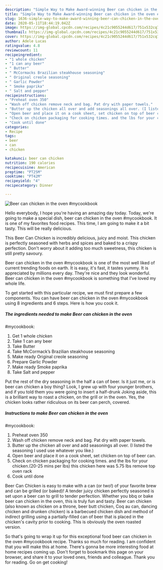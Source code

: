```yaml
---
description: "Simple Way to Make Award-winning Beer can chicken in the oven #mycookbook"
title: "Simple Way to Make Award-winning Beer can chicken in the oven #mycookbook"
slug: 1636-simple-way-to-make-award-winning-beer-can-chicken-in-the-oven-mycookbook
date: 2020-05-11T18:44:19.042Z
image: https://img-global.cpcdn.com/recipes/4c21c9055244d617/751x532cq70/beer-can-chicken-in-the-oven-mycookbook-recipe-main-photo.jpg
thumbnail: https://img-global.cpcdn.com/recipes/4c21c9055244d617/751x532cq70/beer-can-chicken-in-the-oven-mycookbook-recipe-main-photo.jpg
cover: https://img-global.cpcdn.com/recipes/4c21c9055244d617/751x532cq70/beer-can-chicken-in-the-oven-mycookbook-recipe-main-photo.jpg
author: Adele Lucas
ratingvalue: 4.8
reviewcount: 11
recipeingredient:
- "1 whole chicken"
- "1 can any beer"
- " Butter"
- " McCormacks Brazilian steakhouse seasoning"
- " Original creole seasoning"
- " Garlic Powder"
- " Smoke paprika"
- " Salt and pepper"
recipeinstructions:
- "Preheat oven 350"
- "Wash off chicken remove neck and bag. Pat dry with paper towels."
- "Butter up the chicken all over and add seasonings all over. (I listed the seasoning I used use whatever you like.)"
- "Open beer and place it on a cook sheet, set chicken on top of beer can."
- "Check on chicken packaging for cooking times. and the lbs for your chicken.(20-25 mins per lbs) this chicken here was 5.75 lbs remove top oven rack"
- "Cook until done"
categories:
- Recipe
tags:
- beer
- can
- chicken

katakunci: beer can chicken 
nutrition: 190 calories
recipecuisine: American
preptime: "PT25M"
cooktime: "PT42M"
recipeyield: "4"
recipecategory: Dinner

---
```



![Beer can chicken in the oven
#mycookbook](https://img-global.cpcdn.com/recipes/4c21c9055244d617/751x532cq70/beer-can-chicken-in-the-oven-mycookbook-recipe-main-photo.jpg)

Hello everybody, I hope you're having an amazing day today. Today, we're going to make a special dish, beer can chicken in the oven
#mycookbook. It is one of my favorites food recipes. This time, I am going to make it a bit tasty. This will be really delicious.

This Beer Can Chicken is incredibly delicious, juicy and moist. This chicken is perfectly seasoned with herbs and spices and baked to a crispy perfection. Don&#39;t worry about it adding too much sweetness, this chicken is still pretty savoury.

Beer can chicken in the oven
#mycookbook is one of the most well liked of current trending foods on earth. It is easy, it's fast, it tastes yummy. It is appreciated by millions every day. They're nice and they look wonderful. Beer can chicken in the oven
#mycookbook is something that I've loved my whole life.


To get started with this particular recipe, we must first prepare a few components. You can have beer can chicken in the oven
#mycookbook using 8 ingredients and 6 steps. Here is how you cook it.

<!--inarticleads1-->

##### The ingredients needed to make Beer can chicken in the oven
#mycookbook:

1. Get 1 whole chicken
1. Take 1 can any beer
1. Take  Butter
1. Take  McCormack’s Brazilian steakhouse seasoning
1. Make ready  Original creole seasoning
1. Prepare  Garlic Powder
1. Make ready  Smoke paprika
1. Take  Salt and pepper


Put the rest of the dry seasoning in the half a can of beer. Is it just me, or is beer can chicken a boy thing? Look, I grew up with four younger brothers, and if you told them you were going to insert a half-drunk Joking aside, this is a brilliant way to roast a chicken, on the grill or in the oven. Yes, the chicken looks rather ridiculous on its beer can perch, covered. 

<!--inarticleads2-->

##### Instructions to make Beer can chicken in the oven
#mycookbook:

1. Preheat oven 350
1. Wash off chicken remove neck and bag. Pat dry with paper towels.
1. Butter up the chicken all over and add seasonings all over. (I listed the seasoning I used use whatever you like.)
1. Open beer and place it on a cook sheet, set chicken on top of beer can.
1. Check on chicken packaging for cooking times. and the lbs for your chicken.(20-25 mins per lbs) this chicken here was 5.75 lbs remove top oven rack
1. Cook until done


Beer Can Chicken is easy to make with a can (or two!) of your favorite brew and can be grilled (or baked)! A tender juicy chicken perfectly seasoned is set upon a beer can to grill to tender perfection. Whether you bbq or bake beer can chicken in the oven, this is truly fun and tasty. Beer can chicken (also known as chicken on a throne, beer butt chicken, Coq au can, dancing chicken and drunken chicken) is a barbecued chicken dish and method of indirect grilling using a partially-filled can of beer that is placed in the chicken&#39;s cavity prior to cooking. This is obviously the oven roasted version. 

So that's going to wrap it up for this exceptional food beer can chicken in the oven
#mycookbook recipe. Thanks so much for reading. I am confident that you will make this at home. There's gonna be more interesting food at home recipes coming up. Don't forget to bookmark this page on your browser, and share it to your loved ones, friends and colleague. Thank you for reading. Go on get cooking!
